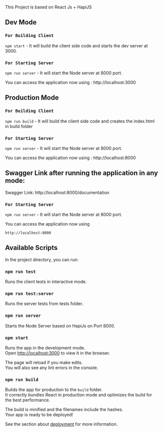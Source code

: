 This Project is based on React Js + HapiJS

## Dev Mode

### `For Building Client`

`npm start` - It will build the client side code and starts the dev server at 3000.

### `For Starting Server`

`npm run server` - It will start the Node server at 8000 port.

You can access the application now using : http://localhost:3000

## Production Mode

### `For Building Client`

`npm run build` - It will build the client side code and creates the index.html in build folder

### `For Starting Server`

`npm run server` - It will start the Node server at 8000 port.

You can access the application now using : http://localhost:8000

## Swagger Link after running the application in any mode:

Swagger Link: http://localhost:8000/documentation

### `For Starting Server`

`npm run server` - It will start the Node server at 8000 port.

You can access the application now using 

```http://localhost:8000```

## Available Scripts

In the project directory, you can run:

### `npm run test`

Runs the client tests in interactive mode.

### `npm run test:server`

Runs the server tests from tests folder.

### `npm run server`

Starts the Node Server based on HapiJs on Port 8000.

### `npm start`

Runs the app in the development mode.<br />
Open [http://localhost:3000](http://localhost:3000) to view it in the browser.

The page will reload if you make edits.<br />
You will also see any lint errors in the console.

### `npm run build`

Builds the app for production to the `build` folder.<br />
It correctly bundles React in production mode and optimizes the build for the best performance.

The build is minified and the filenames include the hashes.<br />
Your app is ready to be deployed!

See the section about [deployment](https://facebook.github.io/create-react-app/docs/deployment) for more information.
